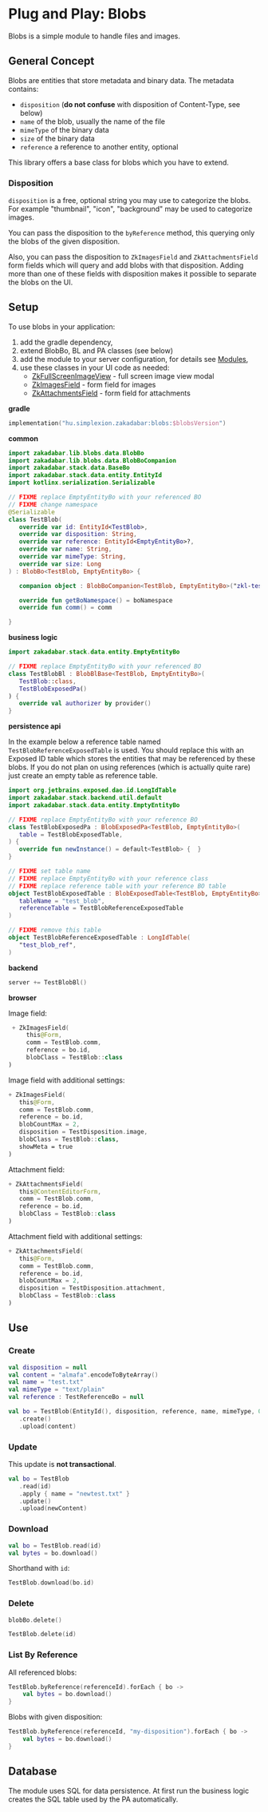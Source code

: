 # Plug and Play: Blobs

Blobs is a simple module to handle files and images.

## General Concept

Blobs are entities that store metadata and binary data. The metadata contains:

- `disposition` (**do not confuse** with disposition of Content-Type, see below)
- `name` of the blob, usually the name of the file
- `mimeType` of the binary data
- `size` of the binary data
- `reference` a reference to another entity, optional

This library offers a base class for blobs which you have to extend.

### Disposition

`disposition` is a free, optional string you may use to categorize the blobs.
For example "thumbnail", "icon", "background" may be used to categorize images.

You can pass the disposition to the `byReference` method, this querying only
the blobs of the given disposition.

Also, you can pass the disposition to `ZkImagesField` and `ZkAttachmentsField`
form fields which will query and add blobs with that disposition. Adding more
than one of these fields with disposition makes it possible to separate 
the blobs on the UI.

## Setup

To use blobs in your application:

1. add the gradle dependency,
1. extend BlobBo, BL and PA classes (see below)
1. add the module to your server configuration, for details see [Modules](../../backend/Modules.md),
1. use these classes in your UI code as needed:
    - [ZkFullScreenImageView](/lib/blobs/src/jsMain/kotlin/zakadabar/lib/blobs/frontend/image/ZkFullScreenImageView.kt) - full screen image view modal
    - [ZkImagesField](/lib/blobs/src/jsMain/kotlin/zakadabar/lib/blobs/frontend/image/ZkImagesField.kt) - form field for images
    - [ZkAttachmentsField](/lib/blobs/src/jsMain/kotlin/zakadabar/lib/blobs/frontend/attachment/ZkAttachmentsField.kt) - form field for attachments

**gradle**

```kotlin
implementation("hu.simplexion.zakadabar:blobs:$blobsVersion")
```

**common**

```kotlin
import zakadabar.lib.blobs.data.BlobBo
import zakadabar.lib.blobs.data.BlobBoCompanion
import zakadabar.stack.data.BaseBo
import zakadabar.stack.data.entity.EntityId
import kotlinx.serialization.Serializable

// FIXME replace EmptyEntityBo with your referenced BO
// FIXME change namespace
@Serializable
class TestBlob(
   override var id: EntityId<TestBlob>,
   override var disposition: String,
   override var reference: EntityId<EmptyEntityBo>?,
   override var name: String,
   override var mimeType: String,
   override var size: Long
) : BlobBo<TestBlob, EmptyEntityBo> {

   companion object : BlobBoCompanion<TestBlob, EmptyEntityBo>("zkl-test-blob")

   override fun getBoNamespace() = boNamespace
   override fun comm() = comm

}
```

**business logic**

```kotlin
import zakadabar.stack.data.entity.EmptyEntityBo

// FIXME replace EmptyEntityBo with your referenced BO
class TestBlobBl : BlobBlBase<TestBlob, EmptyEntityBo>(
   TestBlob::class,
   TestBlobExposedPa()
) {
   override val authorizer by provider()
}
```

**persistence api**

<div data-zk-enrich="Note" data-zk-flavour="Info" data-zk-title="Reference Table">

In the example below a reference table named `TestBlobReferenceExposedTable` is 
used. You should replace this with an Exposed ID table which stores the entities that
may be referenced by these blobs. If you do not plan on using references
(which is actually quite rare) just create an empty table as reference table.

</div>


```kotlin
import org.jetbrains.exposed.dao.id.LongIdTable
import zakadabar.stack.backend.util.default
import zakadabar.stack.data.entity.EmptyEntityBo

// FIXME replace EmptyEntityBo with your reference BO
class TestBlobExposedPa : BlobExposedPa<TestBlob, EmptyEntityBo>(
   table = TestBlobExposedTable,
) {
   override fun newInstance() = default<TestBlob> {  }
}

// FIXME set table name
// FIXME replace EmptyEntityBo with your reference class
// FIXME replace reference table with your reference BO table
object TestBlobExposedTable : BlobExposedTable<TestBlob, EmptyEntityBo>(
   tableName = "test_blob",
   referenceTable = TestBlobReferenceExposedTable
)

// FIXME remove this table 
object TestBlobReferenceExposedTable : LongIdTable(
   "test_blob_ref",
)
```

**backend**

```kotlin
server += TestBlobBl()
```

**browser**

Image field:

```kotlin
 + ZkImagesField(
     this@Form,
     comm = TestBlob.comm,
     reference = bo.id,
     blobClass = TestBlob::class
)
```

Image field with additional settings:

```kotlin
+ ZkImagesField(
   this@Form,
   comm = TestBlob.comm,
   reference = bo.id,
   blobCountMax = 2,
   disposition = TestDisposition.image,
   blobClass = TestBlob::class,
   showMeta = true
)
```

Attachment field:

```kotlin
+ ZkAttachmentsField(
   this@ContentEditorForm,
   comm = TestBlob.comm,
   reference = bo.id,
   blobClass = TestBlob::class
)
```

Attachment field with additional settings:

```kotlin
+ ZkAttachmentsField(
   this@Form,
   comm = TestBlob.comm,
   reference = bo.id,
   blobCountMax = 2,
   disposition = TestDisposition.attachment,
   blobClass = TestBlob::class
)
```

## Use

### Create

```kotlin
val disposition = null
val content = "almafa".encodeToByteArray()
val name = "test.txt"
val mimeType = "text/plain"
val reference : TestReferenceBo = null

val bo = TestBlob(EntityId(), disposition, reference, name, mimeType, 0)
   .create()
   .upload(content)
```

### Update

This update is **not transactional**.

```kotlin
val bo = TestBlob
   .read(id)
   .apply { name = "newtest.txt" }
   .update()
   .upload(newContent)
```

### Download

```kotlin
val bo = TestBlob.read(id)
val bytes = bo.download()
```

Shorthand with `id`:

```kotlin
TestBlob.download(bo.id)
```

### Delete

```kotlin
blobBo.delete()
```

```kotlin
TestBlob.delete(id)
```

### List By Reference

All referenced blobs:

```kotlin
TestBlob.byReference(referenceId).forEach { bo ->
    val bytes = bo.download()
}
```

Blobs with given disposition:

```kotlin
TestBlob.byReference(referenceId, "my-disposition").forEach { bo ->
    val bytes = bo.download()
}
```

## Database

The module uses SQL for data persistence. At first run the business logic creates
the SQL table used by the PA automatically.